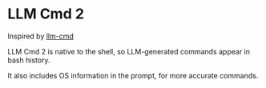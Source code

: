 # LLM Cmd 2

Inspired by [llm-cmd](https://github.com/simonw/llm-cmd)

LLM Cmd 2 is native to the shell, so LLM-generated commands appear in bash history.

It also includes OS information in the prompt, for more accurate commands.


